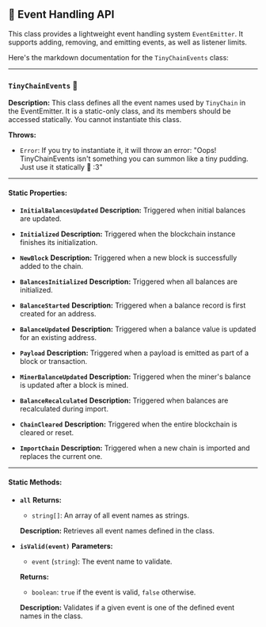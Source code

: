 ## 📡 Event Handling API

This class provides a lightweight event handling system `EventEmitter`. It supports adding, removing, and emitting events, as well as listener limits.

Here's the markdown documentation for the `TinyChainEvents` class:

---

### `TinyChainEvents` 🍮

**Description:**
This class defines all the event names used by `TinyChain` in the EventEmitter. It is a static-only class, and its members should be accessed statically. You cannot instantiate this class.

**Throws:**

* `Error`: If you try to instantiate it, it will throw an error: "Oops! TinyChainEvents isn't something you can summon like a tiny pudding. Just use it statically 🍮 :3"

---

#### **Static Properties:**

* **`InitialBalancesUpdated`**
  **Description:** Triggered when initial balances are updated.

* **`Initialized`**
  **Description:** Triggered when the blockchain instance finishes its initialization.

* **`NewBlock`**
  **Description:** Triggered when a new block is successfully added to the chain.

* **`BalancesInitialized`**
  **Description:** Triggered when all balances are initialized.

* **`BalanceStarted`**
  **Description:** Triggered when a balance record is first created for an address.

* **`BalanceUpdated`**
  **Description:** Triggered when a balance value is updated for an existing address.

* **`Payload`**
  **Description:** Triggered when a payload is emitted as part of a block or transaction.

* **`MinerBalanceUpdated`**
  **Description:** Triggered when the miner's balance is updated after a block is mined.

* **`BalanceRecalculated`**
  **Description:** Triggered when balances are recalculated during import.

* **`ChainCleared`**
  **Description:** Triggered when the entire blockchain is cleared or reset.

* **`ImportChain`**
  **Description:** Triggered when a new chain is imported and replaces the current one.

---

#### **Static Methods:**

* **`all`**
  **Returns:**

  * `string[]`: An array of all event names as strings.

  **Description:**
  Retrieves all event names defined in the class.

* **`isValid(event)`**
  **Parameters:**

  * `event` (`string`): The event name to validate.

  **Returns:**

  * `boolean`: `true` if the event is valid, `false` otherwise.

  **Description:**
  Validates if a given event is one of the defined event names in the class.

